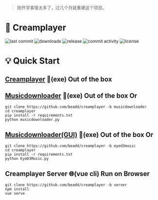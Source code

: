 > 刚开学事情太多了，过几个月就重建这个项目。
# 🎵 Creamplayer

<p>
<img src="https://img.shields.io/github/last-commit/beadd/musicdownloader.svg?style=flat" alt="last commit">
<img src="https://img.shields.io/github/downloads/beadd/musicdownloader/total?style=flat" alt="downloads">
<img src="https://img.shields.io/github/v/release/beadd/musicdownloader?style=flat" alt="release">
<img src="https://img.shields.io/github/commit-activity/y/beadd/musicdownloader?style=flat" alt="commit activity">
<img src="https://img.shields.io/badge/license-MIT-blue.svg?longCache=true&style=flat" alt="license">
</p>

# 💡 Quick Start 
## [Creamplayer](https://github.com/beadd/creamplayer/releases) 💾(exe) Out of the box

## [Musicdownloader](https://github.com/Beadd/Creamplayer/releases/tag/v2.6.1) 💾(exe) Out of the box Or
```
git clone https://github.com/beadd/creamplayer -b musicdownloader
cd creamplayer
pip install -r requirements.txt
python musicdownloader.py
```

## [Musicdownloader(GUI)](https://github.com/Beadd/Creamplayer/releases/tag/v3.2.0) 💾(exe) Out of the box Or
```
git clone https://github.com/beadd/creamplayer -b eyed3music
cd creamplayer
pip install -r requirements.txt
python EyeD3Music.py
```

## Creamplayer Server 🌐(vue cli) Run on Browser
```
git clone https://github.com/beadd/creamplayer -b server
npm install
vue serve
```
